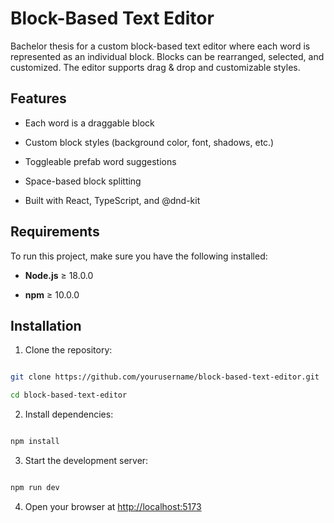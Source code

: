 
# Block-Based Text Editor

Bachelor thesis for a custom block-based text editor where each word is represented as an individual block. Blocks can be rearranged, selected, and customized. The editor supports drag & drop and customizable styles.


## Features
 

- Each word is a draggable block

- Custom block styles (background color, font, shadows, etc.)

- Toggleable prefab word suggestions

- Space-based block splitting

- Built with React, TypeScript, and @dnd-kit

## Requirements


To run this project, make sure you have the following installed:


-  **Node.js** ≥ 18.0.0

-  **npm** ≥ 10.0.0
  

## Installation

1. Clone the repository:

```bash

git clone https://github.com/yourusername/block-based-text-editor.git

cd block-based-text-editor

```

2. Install dependencies:

```bash

npm install

```

3. Start the development server:

```bash

npm run dev

```

4. Open your browser at [http://localhost:5173](http://localhost:5173)
